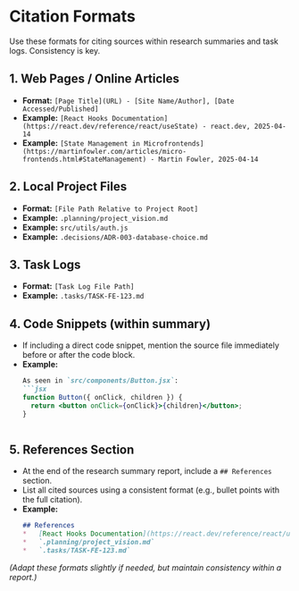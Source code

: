 # Citation Formats

Use these formats for citing sources within research summaries and task logs. Consistency is key.

## 1. Web Pages / Online Articles

*   **Format:** `[Page Title](URL) - [Site Name/Author], [Date Accessed/Published]`
*   **Example:** `[React Hooks Documentation](https://react.dev/reference/react/useState) - react.dev, 2025-04-14`
*   **Example:** `[State Management in Microfrontends](https://martinfowler.com/articles/micro-frontends.html#StateManagement) - Martin Fowler, 2025-04-14`

## 2. Local Project Files

*   **Format:** `[File Path Relative to Project Root]`
*   **Example:** `.planning/project_vision.md`
*   **Example:** `src/utils/auth.js`
*   **Example:** `.decisions/ADR-003-database-choice.md`

## 3. Task Logs

*   **Format:** `[Task Log File Path]`
*   **Example:** `.tasks/TASK-FE-123.md`

## 4. Code Snippets (within summary)

*   If including a direct code snippet, mention the source file immediately before or after the code block.
*   **Example:**
    ```markdown
    As seen in `src/components/Button.jsx`:
    ```jsx
    function Button({ onClick, children }) {
      return <button onClick={onClick}>{children}</button>;
    }
    ```
    ```

## 5. References Section

*   At the end of the research summary report, include a `## References` section.
*   List all cited sources using a consistent format (e.g., bullet points with the full citation).
*   **Example:**
    ```markdown
    ## References
    *   [React Hooks Documentation](https://react.dev/reference/react/useState) - react.dev, 2025-04-14
    *   `.planning/project_vision.md`
    *   `.tasks/TASK-FE-123.md`
    ```

*(Adapt these formats slightly if needed, but maintain consistency within a report.)*